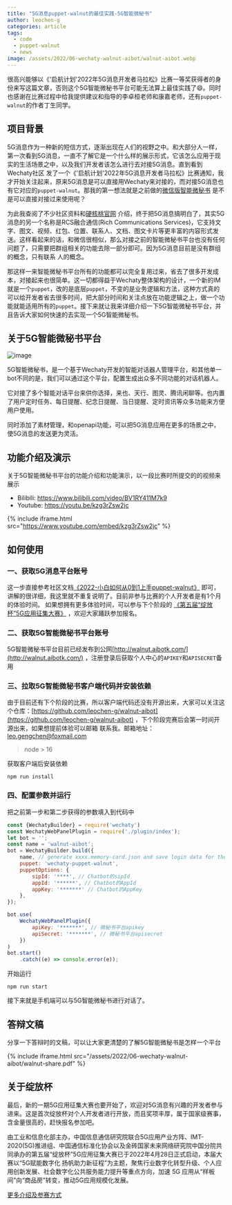 ```yaml
---
title: "5G消息puppet-walnut的最佳实践-5G智能微秘书"
author: leochen-g
categories: article
tags:
  - code
  - puppet-walnut
  - news
image: /assets/2022/06-wechaty-walnut-aibot/walnut-aibot.webp
---
```

  
很高兴能够以《'启航计划'2022年5G消息开发者马拉松》比赛一等奖获得者的身份来写这篇文章，否则这个5G智能微秘书平台可能无法算上最佳实践了😄。同时也感谢在比赛过程中给我提供建议和指导的李卓桓老师和康嘉老师，还有`puppet-walnut`的作者丁生同学。

## 项目背景

5G消息作为一种新的短信方式，逐渐出现在人们的视野之中。和大部分人一样，第一次看到5G消息，一直不了解它是一个什么样的展示形式，它该怎么应用于现实的生活场景之中，以及我们开发者该怎么进行去对接5G消息。直到看到Wechaty社区
发了一个《'启航计划'2022年5G消息开发者马拉松》比赛通知，我才开始关注起来，原来5G消息是可以直接用Wechaty来对接的，而对接5G消息也有它对应的`puppet-walnut`。那我的第一想法就是之前做的[微信版智能微秘书](https://wechaty.js.org/2020/05/31/wechaty-web-panel-plugin/)
是不是可以直接对接过来使用呢？

为此我查阅了不少社区资料和[硬核桃官网](https://www.5g-msg.com/#/) 介绍，终于把5G消息搞明白了，其实5G消息的另一个名称是RCS融合通信(Rich Communications Services)，它支持文字、图文、视频、红包、位置、联系人、文档、图文卡片等更丰富的内容形式发送。这样看起来的话，和微信很相似，那么对接之前的智能微秘书平台也没有任何问题了，只需要把群组相关的功能去除一部分即可。因为5G消息目前是没有群组的概念，只有联系
人的概念。

那这样一来智能微秘书平台所有的功能都可以完全复用过来，省去了很多开发成本，对接起来也很简单。这一切都得益于Wechaty整体架构的设计，一个新的IM就是一个`puppet`，改的是底层`puppet`，不变的是业务逻辑和方法，这种方式真的可以给开发者省去很多时间，把大部分时间和关注点放在功能逻辑之上，做一个功能就能适用所有的`puppet`。接下来就让我来详细介绍一下5G智能微秘书平台，并且告诉大家如何快速的去实现一个5G智能微秘书。

## 关于5G智能微秘书平台

![image](/assets/2022/06-wechaty-walnut-aibot/web.webp)

5G智能微秘书，是一个基于Wechaty开发的智能对话器人管理平台，和其他单一bot不同的是，我们可以通过这个平台，配置生成出众多不同功能的对话机器人。

它对接了多个智能对话平台来供你选择，来也、天行、图灵、腾讯闲聊等。也内置了用户定时任务、每日提醒、纪念日提醒、当日提醒、定时资讯等众多功能来方便用户使用。

同时添加了素材管理，和openapi功能，可以把5G消息应用在更多的场景之中，使5G消息的发送更为灵活。

## 功能介绍及演示

关于5G智能微秘书平台的功能介绍和功能演示，以一段比赛时所提交的的视频来展示

- Bilibili: <https://www.bilibili.com/video/BV1RY411M7k9>
- Youtube: <https://youtu.be/kzg3rZsw2jc>

{% include iframe.html src="https://www.youtube.com/embed/kzg3rZsw2jc" %}

## 如何使用

### 一、获取5G消息平台账号

这一步直接参考社区文档[《2022-小白如何从0到1上手puppet-walnut》](https://wechaty.js.org/2022/04/22/how-to-start-puppet-walnut/) 即可，讲解的很详细，我这里就不重复说明了。目前非参与比赛的个人开发者是有1个月的体验时间。
如果想拥有更多体验时间，可以参与下个阶段的 [《第五届“绽放杯”5G应用征集大赛》](https://mp.weixin.qq.com/s/JSReqEBTuShME0Jzskaiog) ，欢迎大家踊跃参加报名。

### 二、获取5G智能微秘书平台账号

5G智能微秘书平台目前已经发布到公网[http://walnut.aibotk.com/](http://walnut.aibotk.com/) ，注册登录后获取个人中心的`APIKEY`和`APISECRET`备用

### 三、拉取5G智能微秘书客户端代码并安装依赖

由于目前还有下个阶段的比赛，所以客户端代码还没有开源出来，大家可以关注这个仓库：[https://github.com/leochen-g/walnut-aibot](https://github.com/leochen-g/walnut-aibot) ，下个阶段完赛后会第一时间开源出来，如果想提前体验可以邮箱
联系我。邮箱地址：leo.gengchen@foxmail.com

> node > 16

获取客户端后安装依赖

```shell
npm run install
```

### 四、配置参数并运行

把之前第一步和第二步获得的参数填入到代码中

```javascript
const {WechatyBuilder} = require('wechaty')
const WechatyWebPanelPlugin = require('./plugin/index');
let bot = '';
const name = 'walnut-aibot';
bot = WechatyBuilder.build({
    name, // generate xxxx.memory-card.json and save login data for the next login
    puppet: 'wechaty-puppet-walnut',
    puppetOptions: {
        sipId: '****', // Chatbot的sipId
        appId: '******', // Chatbot的AppId
        appKey: '*******' // Chatbot的AppKey
    },
});

bot.use(
    WechatyWebPanelPlugin({
        apiKey: '*******', // 微秘书平台apikey
        apiSecret: '*******', // 微秘书平台apisecret
    })
)
bot.start()
    .catch((e) => console.error(e));
```

开始运行

```shell
npm run start
```

接下来就是手机端可以与5G智能微秘书进行对话了。

## 答辩文稿

分享一下答辩时的文稿，可以让大家更清楚的了解5G智能微秘书是怎样一个平台

{% include iframe.html src="/assets/2022/06-wechaty-walnut-aibot/walnut-share.pdf" %}

## 关于绽放杯

最后，新的一期5G应用征集大赛也要开始了，欢迎对5G消息有兴趣的开发者参与进来。这是首次绽放杯对个人开发者进行开放，而且奖项丰厚，属于国家级赛事，含金量很高的，赶快报名参加吧。

由工业和信息化部主办，中国信息通信研究院联合5G应用产业方阵、IMT-2020(5G)推进组、中国通信标准化协会以及金砖国家未来网络研究院中国分院共同承办的第五届“绽放杯”5G应用征集大赛已于2022年4月28日正式启动，本届大赛以“5G赋能数字化 扬帆助力新征程”为主题，聚焦行业数字化转型升级、个人应用创新发展、社会数字化公共服务能力提升等重点方向，加速 5G 应用从“样板间”向“商品房”转变，推动5G应用规模化发展。

[更多介绍及参赛方式](https://mp.weixin.qq.com/s/JSReqEBTuShME0Jzskaiog)
